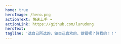 ```yaml
---
home: true
heroImage: /hero.png
actionText: 快速上手 →
actionLink: https://github.com/lurudong
heroText: 
tagline: '选自己所选的，做自己喜欢的，做错呢？算我的！！'
---
```



